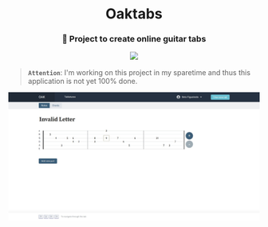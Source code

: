 <div align="center">
  <h1>Oaktabs</h1>
  <h3 align="center">🎸 Project to create online guitar tabs</h3>
  <img src="https://img.shields.io/badge/-Work--in--Progress-blue">
</div>

> **`Attention`**: I'm working on this project in my sparetime and thus this application is not yet 100% done.

![Preview](/prints/print-3.jpg?raw=true)
